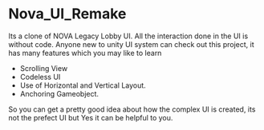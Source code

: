 # Nova_UI_Remake
Its a clone of NOVA Legacy Lobby UI. All the interaction done in the UI is without code.
Anyone new to unity UI system can check out this project, it has many features which you may like to learn
- Scrolling View
- Codeless UI
- Use of Horizontal and Vertical Layout.
- Anchoring Gameobject.

So you can get a pretty good idea about how the complex UI is created, its not the prefect UI but Yes it can be helpful to you.
